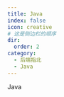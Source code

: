 ```yaml
---
title: Java
index: false
icon: creative
# 这是侧边栏的顺序
dir:
  order: 2
category:
  - 后端指北
  - Java
---
```


Java

